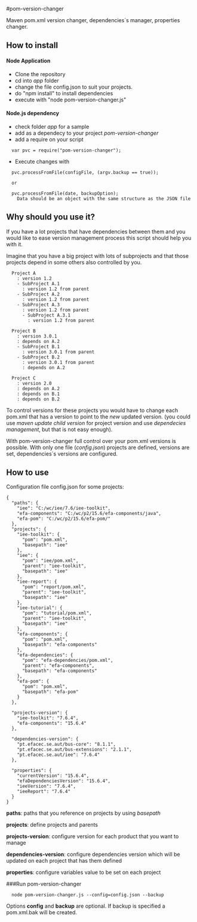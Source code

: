 
#pom-version-changer

Maven pom.xml version changer, dependencies´s manager, properties changer.

How to install
--------------

#### Node Application
- Clone the repository
- cd into *app* folder
- change the file config.json to suit your projects.
- do "npm install" to install dependencies
- execute with "node pom-version-changer.js"

#### Node.js dependency

- check folder *app* for a sample
- add as a dependecy to your project *pom-version-changer*
- add a require on your script
```
  var pvc = require("pom-version-changer");
```
- Execute changes with
```
  pvc.processFromFile(configFile, (argv.backup == true));

  or

  pvc.processFromFile(date, backupOption);
    Data should be an object with the same structure as the JSON file
```

Why should you use it?
----------------------

If you have a lot projects that have dependencies between them and you would like to ease version management process this script should help you with it.

Imagine that you have a big project with lots of subprojects and that those projects depend in some others also controlled by you.

```
  Project A
    : version 1.2
    - SubProject A.1
      : version 1.2 from parent
    - SubProject A.2
      : version 1.2 from parent
    - SubProject A.3
      : version 1.2 from parent
      - SubProject A.3.1
        : version 1.2 from parent

  Project B
    : version 3.0.1
    : depends on A.2
    - SubProject B.1
      : version 3.0.1 from parent
    - SubProject B.2
      : version 3.0.1 from parent
      : depends on A.2

  Project C
    : version 2.0
    : depends on A.2
    : depends on B.1
    : depends on B.2

```
To control versions for these projects you would have to change each pom.xml that has a version to point to the *new* updated version. (you could use *maven update child version* for project version and use *dependecies management*, but that is not easy enough).

With pom-version-changer full control over your pom.xml versions is possible. With only one file (*config.json*) projects are defined, versions are set, dependencies´s versions are configured.

How to use
----------

Configuration file config.json for some projects:
```
{
  "paths": {
    "iee": "C:/wc/iee/7.6/iee-toolkit",
    "efa-components": "C:/wc/p2/15.6/efa-components/java",
    "efa-pom": "C:/wc/p2/15.6/efa-pom/"
  },
  "projects": {
    "iee-toolkit": {
      "pom": "pom.xml",
      "basepath": "iee"
    },
    "iee": {
      "pom": "iee/pom.xml",
      "parent": "iee-toolkit",
      "basepath": "iee"
    },
    "iee-report": {
      "pom": "report/pom.xml",
      "parent": "iee-toolkit",
      "basepath": "iee"
    },
    "iee-tutorial": {
      "pom": "tutorial/pom.xml",
      "parent": "iee-toolkit",
      "basepath": "iee"
    },
    "efa-components": {
      "pom": "pom.xml",
      "basepath": "efa-components"
    },
    "efa-dependencies": {
      "pom": "efa-dependencies/pom.xml",
      "parent": "efa-components",
      "basepath": "efa-components"
    },
    "efa-pom": {
      "pom": "pom.xml",
      "basepath": "efa-pom"
    }
  },

  "projects-version": {
    "iee-toolkit": "7.6.4",
    "efa-components": "15.6.4"
  },

  "dependencies-version": {
    "pt.efacec.se.aut/bus-core": "8.1.1",
    "pt.efacec.se.aut/bus-extensions": "2.1.1",
    "pt.efacec.se.aut/iee": "7.6.4"
  },

  "properties": {
    "currentVersion": "15.6.4",
    "efaDependenciesVersion": "15.6.4",
    "ieeVersion": "7.6.4",
    "ieeReport": "7.6.4"
  }
}
```
**paths**: paths that you reference on projects by using *basepath*

**projects**: define projects and parents

**projects-version**: configure version for each product that you want to manage

**dependencies-version**: configure dependencies version which will be updated on each project that has them defined

**properties**: configure variables value to be set on each project

###Run pom-version-changer

```
  node pom-version-changer.js --config=config.json --backup
```

Options __config__ and __backup__ are optional. If backup is specified a pom.xml.bak will be created.

